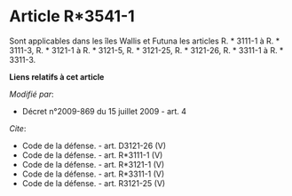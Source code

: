 # Article R*3541-1

Sont applicables dans les îles Wallis et Futuna les articles R. * 3111-1 à R. * 3111-3, 
R. * 3121-1 à R. * 3121-5,
R. * 3121-25, R. * 3121-26, R. * 3311-1 à R. * 3311-3.

**Liens relatifs à cet article**

_Modifié par_:

  - Décret n°2009-869 du 15 juillet 2009 - art. 4

_Cite_:

  - Code de la défense. - art. D3121-26 (V)
  - Code de la défense. - art. R*3111-1 (V)
  - Code de la défense. - art. R*3121-1 (V)
  - Code de la défense. - art. R*3311-1 (V)
  - Code de la défense. - art. R3121-25 (V)
